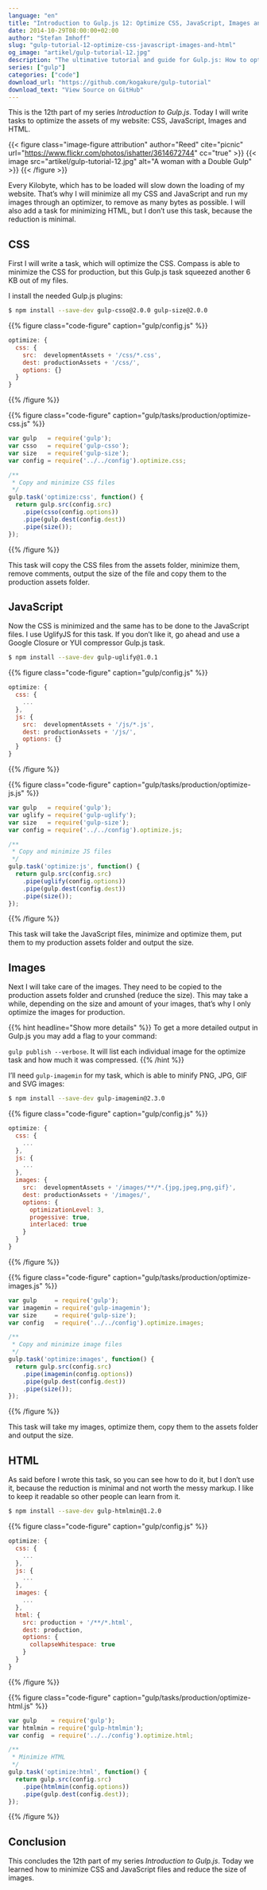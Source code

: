 ```yaml
---
language: "en"
title: "Introduction to Gulp.js 12: Optimize CSS, JavaScript, Images and HTML"
date: 2014-10-29T08:00:00+02:00
author: "Stefan Imhoff"
slug: "gulp-tutorial-12-optimize-css-javascript-images-and-html"
og_image: "artikel/gulp-tutorial-12.jpg"
description: "The ultimative tutorial and guide for Gulp.js: How to optimize CSS, JavaScript, images and HTML to speed up your website."
series: ["gulp"]
categories: ["code"]
download_url: "https://github.com/kogakure/gulp-tutorial"
download_text: "View Source on GitHub"
---
```


This is the 12th part of my series *Introduction to Gulp.js*. Today I will write tasks to optimize the assets of my website: CSS, JavaScript, Images and HTML.

{{< figure class="image-figure attribution" author="Reed" cite="picnic" url="https://www.flickr.com/photos/ishatter/3614672744" cc="true" >}}
{{< image src="artikel/gulp-tutorial-12.jpg" alt="A woman with a Double Gulp" >}}
{{< /figure >}}

Every Kilobyte, which has to be loaded will slow down the loading of my website. That’s why I will minimize all my CSS and JavaScript and run my images through an optimizer, to remove as many bytes as possible. I will also add a task for minimizing HTML, but I don’t use this task, because the reduction is minimal.

## CSS
First I will write a task, which will optimize the CSS. Compass is able to minimize the CSS for production, but this Gulp.js task squeezed another 6 KB out of my files.

I install the needed Gulp.js plugins:

```bash
$ npm install --save-dev gulp-csso@2.0.0 gulp-size@2.0.0
```

{{% figure class="code-figure" caption="gulp/config.js" %}}
```javascript
optimize: {
  css: {
    src:  developmentAssets + '/css/*.css',
    dest: productionAssets + '/css/',
    options: {}
  }
}
```
{{% /figure %}}

{{% figure class="code-figure" caption="gulp/tasks/production/optimize-css.js" %}}
```javascript
var gulp   = require('gulp');
var csso   = require('gulp-csso');
var size   = require('gulp-size');
var config = require('../../config').optimize.css;

/**
 * Copy and minimize CSS files
 */
gulp.task('optimize:css', function() {
  return gulp.src(config.src)
    .pipe(csso(config.options))
    .pipe(gulp.dest(config.dest))
    .pipe(size());
});
```
{{% /figure %}}

This task will copy the CSS files from the assets folder, minimize them, remove comments, output the size of the file and copy them to the production assets folder.

## JavaScript
Now the CSS is minimized and the same has to be done to the JavaScript files. I use UglifyJS for this task. If you don’t like it, go ahead and use a Google Closure or YUI compressor Gulp.js task.

```bash
$ npm install --save-dev gulp-uglify@1.0.1
```

{{% figure class="code-figure" caption="gulp/config.js" %}}
```javascript
optimize: {
  css: {
    ...
  },
  js: {
    src:  developmentAssets + '/js/*.js',
    dest: productionAssets + '/js/',
    options: {}
  }
}
```
{{% /figure %}}

{{% figure class="code-figure" caption="gulp/tasks/production/optimize-js.js" %}}
```javascript
var gulp   = require('gulp');
var uglify = require('gulp-uglify');
var size   = require('gulp-size');
var config = require('../../config').optimize.js;

/**
 * Copy and minimize JS files
 */
gulp.task('optimize:js', function() {
  return gulp.src(config.src)
    .pipe(uglify(config.options))
    .pipe(gulp.dest(config.dest))
    .pipe(size());
});
```
{{% /figure %}}

This task will take the JavaScript files, minimize and optimize them, put them to my production assets folder and output the size.

## Images
Next I will take care of the images. They need to be copied to the production assets folder and crunshed (reduce the size). This may take a while, depending on the size and amount of your images, that’s why I only optimize the images for production.

{{% hint headline="Show more details" %}}
To get a more detailed output in Gulp.js you may add a flag to your command:

`gulp publish --verbose`. It will list each individual image for the optimize task and how much it was compressed.
{{% /hint %}}

I’ll need `gulp-imagemin` for my task, which is able to minify PNG, JPG, GIF and SVG images:

```bash
$ npm install --save-dev gulp-imagemin@2.3.0
```

{{% figure class="code-figure" caption="gulp/config.js" %}}
```javascript
optimize: {
  css: {
    ...
  },
  js: {
    ...
  },
  images: {
    src:  developmentAssets + '/images/**/*.{jpg,jpeg,png,gif}',
    dest: productionAssets + '/images/',
    options: {
      optimizationLevel: 3,
      progessive: true,
      interlaced: true
    }
  }
}
```
{{% /figure %}}

{{% figure class="code-figure" caption="gulp/tasks/production/optimize-images.js" %}}
```javascript
var gulp     = require('gulp');
var imagemin = require('gulp-imagemin');
var size     = require('gulp-size');
var config   = require('../../config').optimize.images;

/**
 * Copy and minimize image files
 */
gulp.task('optimize:images', function() {
  return gulp.src(config.src)
    .pipe(imagemin(config.options))
    .pipe(gulp.dest(config.dest))
    .pipe(size());
});
```
{{% /figure %}}

This task will take my images, optimize them, copy them to the assets folder and output the size.

## HTML
As said before I wrote this task, so you can see how to do it, but I don’t use it, because the reduction is minimal and not worth the messy markup. I like to keep it readable so other people can learn from it.

```bash
$ npm install --save-dev gulp-htmlmin@1.2.0
```

{{% figure class="code-figure" caption="gulp/config.js" %}}
```javascript
optimize: {
  css: {
    ...
  },
  js: {
    ...
  },
  images: {
    ...
  },
  html: {
    src: production + '/**/*.html',
    dest: production,
    options: {
      collapseWhitespace: true
    }
  }
}
```
{{% /figure %}}

{{% figure class="code-figure" caption="gulp/tasks/production/optimize-html.js" %}}
```javascript
var gulp    = require('gulp');
var htmlmin = require('gulp-htmlmin');
var config  = require('../../config').optimize.html;

/**
 * Minimize HTML
 */
gulp.task('optimize:html', function() {
  return gulp.src(config.src)
    .pipe(htmlmin(config.options))
    .pipe(gulp.dest(config.dest));
});
```
{{% /figure %}}

## Conclusion

This concludes the 12th part of my series *Introduction to Gulp.js*. Today we learned how to minimize CSS and JavaScript files and reduce the size of images.
